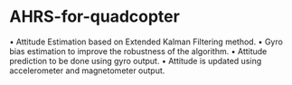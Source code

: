 # AHRS-for-quadcopter
• Attitude Estimation based on Extended Kalman Filtering method. • Gyro bias estimation to improve the robustness of the algorithm. • Attitude prediction to be done using gyro output. • Attitude is updated using accelerometer and magnetometer output.
